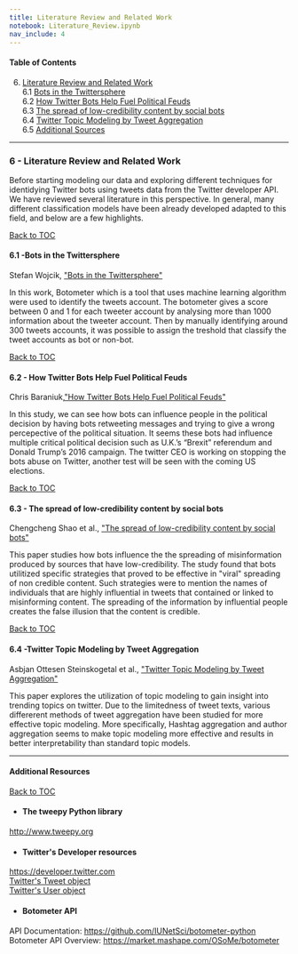 ```yaml
---
title: Literature Review and Related Work
notebook: Literature_Review.ipynb
nav_include: 4
---
```


<a id ='TOC'></a>
#### Table of Contents
6. [Literature Review and Related Work](#Literature-Review-and-Related-Work) <br/>
    6.1 [Bots in the Twittersphere](#Bots-in-the-Twittersphere) <br/>
    6.2 [How Twitter Bots Help Fuel Political Feuds](#How-Twitter-Bots-Help-Fuel-Political-Feuds) <br/>
    6.3 [The spread of low-credibility content by social bots](#The-spread-of-low-credibility-content-by-social-bots) <br/>
    6.4 [Twitter Topic Modeling by Tweet Aggregation](#Twitter-Topic-Modeling-by-Tweet-Aggregation) <br/>
    6.5 [Additional Sources](#Additional-Sources) <br/>

___

<a id ='Literature-Review-and-Related-Work'></a>
### 6 - Literature Review and Related Work

Before starting modeling our data and exploring different techniques for identidying Twitter bots using tweets data from the Twitter developer API. We have reviewed several literature in this perspective. 
In general, many different classification models have been already developed adapted to this field, and below are a few highlights.

[Back to TOC](#TOC) <br/>
<a id ='Bots-in-the-Twittersphere'></a>
#### 6.1 -Bots in the Twittersphere

Stefan Wojcik, ["Bots in the Twittersphere"](http://www.pewinternet.org/2018/04/09/bots-in-the-twittersphere/)

In this work, Botometer which is a tool that uses machine learning algorithm were used to identify the tweets account. The botometer gives a score between 0 and 1 for each tweeter account by analysing more than 1000 information about the tweeter account. Then by manually identifying around 300 tweets accounts, it was possible to assign the treshold that classify the tweet accounts as bot or non-bot.

[Back to TOC](#TOC) <br/>
<a id ='How-Twitter-Bots-Help-Fuel-Political-Feuds'></a>
#### 6.2 - How Twitter Bots Help Fuel Political Feuds

Chris Baraniuk,["How Twitter Bots Help Fuel Political Feuds"](https://www.scientificamerican.com/article/how-twitter-bots-help-fuel-political-feuds/)
  

In this study, we can see how bots can influence people in the political decision by having bots retweeting messages and trying to give a wrong percepective of the political situation. It seems these bots had influence multiple critical political decision such as U.K.’s “Brexit” referendum and Donald Trump’s 2016 campaign.
The twitter CEO is working on stopping the bots abuse on Twitter, another test will be seen with the coming US elections. 

[Back to TOC](#TOC) <br/>
<a id ='The-spread-of-low-credibility-content-by-social-bots'></a>
#### 6.3 - The spread of low-credibility content by social bots

Chengcheng Shao et al., ["The spread of low-credibility content by social bots"](https://arxiv.org/pdf/1707.07592.pdf)

This paper studies how bots influence the the spreading of misinformation produced by sources that have low-credibility. The study found that bots utilitized specific strategies that proved to be effective in "viral" spreading of non credible content. Such strategies were to mention the names of individuals that are highly influential  in tweets that contained or linked to misinforming content. The spreading of the information by influential people creates the false illusion that the content is credible. 



[Back to TOC](#TOC) <br/>
<a id ='Twitter-Topic-Modeling-by-Tweet-Aggregation'></a>
#### 6.4 -Twitter Topic Modeling by Tweet Aggregation

Asbjan Ottesen Steinskogetal et al., ["Twitter Topic Modeling by Tweet Aggregation"](http://www.aclweb.org/anthology/W17-0210)

This paper explores the utilization of topic modeling to gain insight into trending topics on twitter. Due to the limitedness of tweet texts, various differerent methods of tweet aggregation have been studied for more  effective topic modeling. More specifically, Hashtag aggregation and author aggregation seems to make topic modeling more effective and results in better interpretability than standard topic models. 

---

#### Additional Resources

[Back to TOC](#TOC) <br/>
<a id ='Additional-Sources'></a>


*   #### The tweepy Python library
http://www.tweepy.org <br/>

*   #### Twitter's Developer resources
https://developer.twitter.com <br/>
[Twitter's Tweet object](https://developer.twitter.com/en/docs/tweets/data-dictionary/overview/tweet-object) <br/>
[Twitter's User object](https://developer.twitter.com/en/docs/tweets/data-dictionary/overview/user-object)

*  ####  Botometer API
API Documentation:
https://github.com/IUNetSci/botometer-python <br/>
Botometer API Overview:
https://market.mashape.com/OSoMe/botometer




